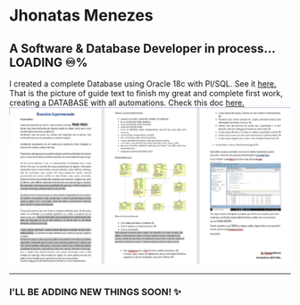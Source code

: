 # Jhonatas Menezes

## A Software & Database Developer in process... LOADING ♾️%

I created a complete Database using Oracle 18c with Pl/SQL. See it [here.](https://github.com/JhonatasMenezes/Projeto_FullDataBase_Mercado)
That is the picture of guide text to finish my great and complete first work, creating a DATABASE with all automations.
Check this doc [here.](https://github.com/JhonatasMenezes/Projeto_FullDataBase_Mercado/blob/main/Exerc%C3%ADcio%20Supermercado%20Final.pdf)
![Alt text](https://github.com/JhonatasMenezes/Projeto_FullDataBase_Mercado/blob/main/Sem%20t%C3%ADtulo.png?raw=true "Imagem do exercício")


--- 
### I'LL BE ADDING NEW THINGS SOON! ✨
